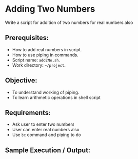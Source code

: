 # Adding Two Numbers

Write a script for addition of two numbers for real numbers also

## Prerequisites:

- How to add real numbers in script.
- How to use piping in commands.
- Script name: `add2No.sh`.
- Work directory: `~/project`.

## Objective:

- To understand working of piping.
- To learn arithmetic operations in shell script

## Requirements:

- Ask user to enter two numbers
- User can enter real numbers also
- Use `bc` command and piping to do

## Sample Execution / Output:
